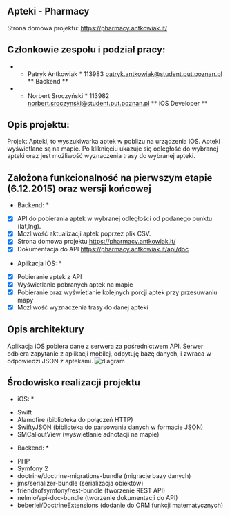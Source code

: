 ## Apteki - Pharmacy
Strona domowa projektu: https://pharmacy.antkowiak.it/

## Członkowie zespołu i podział pracy:
- * Patryk Antkowiak * 113983 patryk.antkowiak@student.put.poznan.pl ** Backend **
- * Norbert Sroczyński * 113982 norbert.sroczynski@student.put.poznan.pl ** iOS Developer **

## Opis projektu:
Projekt Apteki, to wyszukiwarka aptek w pobliżu na urządzenia iOS. Apteki wyświetlane są na mapie. Po kliknięciu ukazuje się odległość do wybranej apteki oraz jest możliwość wyznaczenia trasy do wybranej apteki.

## Założona funkcionalność na pierwszym etapie (6.12.2015) oraz wersji końcowej
* Backend: *
- [x] API do pobierania aptek w wybranej odległości od podanego punktu (lat,lng).
- [x] Możliwość aktualizacji aptek poprzez plik CSV.
- [x] Strona domowa projektu https://pharmacy.antkowiak.it/
- [x] Dokumentacja do API https://pharmacy.antkowiak.it/api/doc

* Aplikacja IOS: *
- [x] Pobieranie aptek z API
- [x] Wyświetlanie pobranych aptek na mapie
- [x] Pobieranie oraz wyświetlanie kolejnych porcji aptek przy przesuwaniu mapy
- [x] Możliwość wyznaczenia trasy do danej apteki

## Opis architektury

Aplikacja iOS pobiera dane z serwera za pośrednictwem API. Serwer odbiera zapytanie z aplikacji mobilej, odpytuję bazę danych, i zwraca w odpowiedzi JSON z aptekami.
![diagram](https://pharmacy.antkowiak.it/diagram.png)

## Środowisko realizacji projektu

* iOS: *
- Swift
- Alamofire (biblioteka do połączeń HTTP)
- SwiftyJSON (biblioteka do parsowania danych w formacie JSON)
- SMCalloutView (wyświetlanie adnotacji na mapie)


* Backend: *
- PHP
- Symfony 2
- doctrine/doctrine-migrations-bundle (migracje bazy danych)
- jms/serializer-bundle (serializacja obiektów)
- friendsofsymfony/rest-bundle (tworzenie REST API)
- nelmio/api-doc-bundle (tworzenie dokumentacji do API)
- beberlei/DoctrineExtensions (dodanie do ORM funkcji matematycznych)